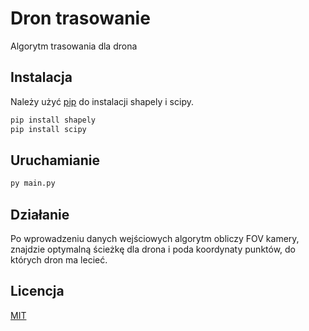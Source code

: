 # Dron trasowanie

Algorytm trasowania dla drona

## Instalacja

Należy użyć [pip](https://pip.pypa.io/en/stable/) do instalacji shapely i scipy.

```bash
pip install shapely
pip install scipy
```

## Uruchamianie
```bash
py main.py
```

## Działanie

Po wprowadzeniu danych wejściowych algorytm obliczy FOV kamery, znajdzie optymalną ścieżkę dla drona i poda koordynaty punktów, do których dron ma lecieć.

## Licencja

[MIT](https://choosealicense.com/licenses/mit/)